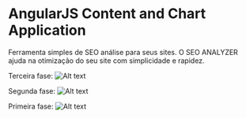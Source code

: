 # AngularJS Content and Chart Application

Ferramenta simples de SEO análise para seus sites. 
O SEO ANALYZER ajuda na otimização do seu site com simplicidade e rapidez.

Terceira fase:
![Alt text](https://github.com/ogawaryu/angularjs-content-collector/blob/master/exemplo/terceira_fase.png "Optional title")

Segunda fase:
![Alt text](https://github.com/ogawaryu/angularjs-content-collector/blob/master/exemplo/segunda_fase.png "Optional title")

Primeira fase: 
![Alt text](https://github.com/ogawaryu/angularjs-content-collector/blob/master/exemplo/exemplo_simples.png "Optional title")
